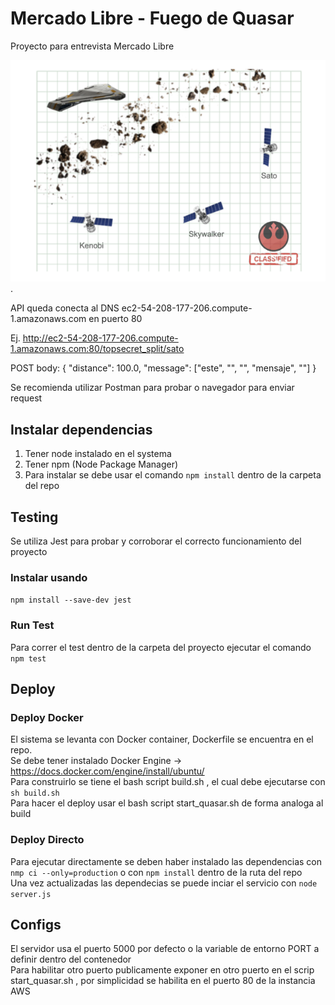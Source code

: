 # Mercado Libre - Fuego de Quasar
Proyecto para entrevista Mercado Libre

<img src="MeliQuasar.PNG" > .

API queda conecta al DNS ec2-54-208-177-206.compute-1.amazonaws.com en puerto 80

Ej. http://ec2-54-208-177-206.compute-1.amazonaws.com:80/topsecret_split/sato

POST body:
{
    "distance": 100.0,
    "message": ["este", "", "", "mensaje", ""]
}

Se recomienda utilizar Postman para probar o navegador para enviar request

## Instalar dependencias
1. Tener node instalado en el systema
2. Tener npm (Node Package Manager) 
3. Para instalar se debe usar el comando `npm install` dentro de la carpeta del repo

## Testing
Se utiliza Jest para probar y corroborar el correcto funcionamiento del proyecto 
### Instalar usando 
`npm install --save-dev jest`

### Run Test

Para correr el test dentro de la carpeta del proyecto ejecutar el comando `npm test`

## Deploy
### Deploy Docker
El sistema se levanta con Docker container, Dockerfile se encuentra en el repo.<br>
Se debe tener instalado Docker Engine -> https://docs.docker.com/engine/install/ubuntu/ <br>
Para construirlo se tiene el bash script build.sh , el cual debe ejecutarse con `sh build.sh` <br>
Para hacer el deploy usar el bash script start_quasar.sh de forma analoga al build <br>

### Deploy Directo 

Para ejecutar directamente se deben haber instalado las dependencias con `nmp ci --only=production` o con `npm install` dentro de la ruta del repo <br>
Una vez actualizadas las dependecias se puede inciar el servicio con `node server.js` <br>

## Configs
El servidor usa el puerto 5000 por defecto o la variable de entorno PORT a definir dentro del contenedor <br>
Para habilitar otro puerto publicamente exponer en otro puerto en el scrip start_quasar.sh , por simplicidad se habilita en el puerto 80 de la instancia AWS

